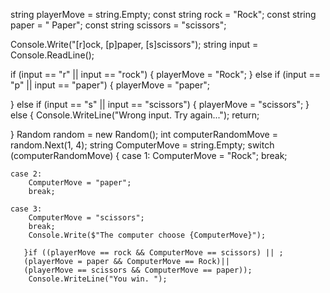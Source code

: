 
string playerMove = string.Empty;
const string rock = "Rock";
const string paper = " Paper";
const string scissors = "scissors";

Console.Write("[r]ock, [p]paper, [s]scissors");
string input = Console.ReadLine();

if (input == "r" || input == "rock")
{
    playerMove = "Rock";
}
else if (input == "p" || input == "paper")
{
    playerMove = "paper";

}
else if (input == "s" || input == "scissors")
{
    playerMove = "scissors";
}
else
{
    Console.WriteLine("Wrong input. Try again...");
    return;

}
Random random = new Random();
int computerRandomMove = random.Next(1, 4);
string ComputerMove = string.Empty;
switch (computerRandomMove)
{
    case 1:
        ComputerMove = "Rock";
        break;

    case 2:
        ComputerMove = "paper";
        break;

    case 3:
        ComputerMove = "scissors";
        break;
        Console.Write($"The computer choose {ComputerMove}");
       
       }if ((playerMove == rock && ComputerMove == scissors) || ;
       (playerMove = paper && ComputerMove == Rock)||
       (playerMove == scissors && ComputerMove == paper));
        Console.WriteLine("You win. ");

